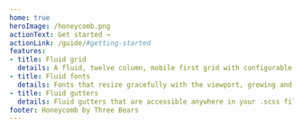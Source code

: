 ```yaml
---
home: true
heroImage: /honeycomb.png
actionText: Get started →
actionLink: /guide/#getting-started
features:
- title: Fluid grid
  details: A fluid, twelve column, mobile first grid with configurable containers, gutters and breakpoints.
- title: Fluid fonts
  details: Fonts that resize gracefully with the viewport, growing and shrinking with the browser to look great on any screen.
- title: Fluid gutters
  details: Fluid gutters that are accessible anywhere in your .scss files and grow and shrink with the viewport.
footer: Honeycomb by Three Bears
---
```

